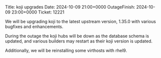 Title: koji upgrades
Date: 2024-10-09 21:00+0000
OutageFinish: 2024-10-09 23:00+0000
Ticket: 12221

We will be upgrading koji to the latest upstream version,
1.35.0 with various bugfixes and enhancements.

During the outage the koji hubs will be down as the database
schema is updated, and various builders may restart as their
koji version is updated.

Additionally, we will be reinstalling some virthosts with rhel9.
